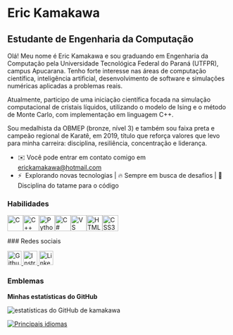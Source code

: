 Eric Kamakawa
================================

Estudante de Engenharia da Computação
-------------------------------------

Olá! Meu nome é Eric Kamakawa e sou graduando em Engenharia da Computação pela Universidade Tecnológica Federal do Paraná (UTFPR), campus Apucarana. Tenho forte interesse nas áreas de computação científica, inteligência artificial, desenvolvimento de software e simulações numéricas aplicadas a problemas reais.

Atualmente, participo de uma iniciação científica focada na simulação computacional de cristais líquidos, utilizando o modelo de Ising e o método de Monte Carlo, com implementação em linguagem C++.

Sou medalhista da OBMEP (bronze, nível 3) e também sou faixa preta e campeão regional de Karatê, em 2019, título que reforça valores que levo para minha carreira: disciplina, resiliência, concentração e liderança.

* ✉️ Você pode entrar em contato comigo em [erickamakawa@hotmail.com](mailto:erickamakawa@hotmail.com)
* ⚡  Explorando novas tecnologias | 🔥 Sempre em busca de desafios | 🥋 Disciplina do tatame para o código

### Habilidades

<p align="left"> <a href="https://docs.microsoft.com/en-us/cpp/?view=msvc-170" target="_blank" rel="noreferrer"><img src="https://raw.githubusercontent.com/danielcranney/readme-generator/main/public/icons/skills/c-colored.svg" width="36" height="36" alt="C" title="C"/></a><a href="https://docs.microsoft.com/en-us/cpp/?view=msvc-170" target="_blank" rel="noreferrer"><img src="https://raw.githubusercontent.com/danielcranney/readme-generator/main/public/icons/skills/cplusplus-colored.svg" width="36" height="36" alt="C++" title="C++"/></a><a href="https://www.python.org/" target="_blank" rel="noreferrer"><img src="https://raw.githubusercontent.com/danielcranney/readme-generator/main/public/icons/skills/python-colored.svg" width="36" height="36" alt="Python" title="Python"/></a><a href="https://docs.microsoft.com/en-us/dotnet/csharp/" target="_blank" rel="noreferrer"><img src="https://raw.githubusercontent.com/danielcranney/readme-generator/main/public/icons/skills/csharp-colored.svg" width="36" height="36" alt="C#" title="C#"/></a><a href="https://code.visualstudio.com/" target="_blank" rel="noreferrer"><img src=" https://raw.githubusercontent.com/danielcranney/readme-generator/main/public/icons/skills/visualstudiocode-colored.svg" width="36" height="36" alt="VS Code" title="VS Code"/></a><a href="https://developer.mozilla.org/en-US/docs/Glossary/HTML5" target="_blank" rel="noreferrer"><img src="https://raw.githubusercontent.com/danielcranney/readme-generator/main/public/icons/skills/html5-colored.svg" width="36" height="36" alt="HTML5" title="HTML5"/></a><a href="https://www.w3.org/TR/CSS/#css" target="_blank" rel="noreferrer"><img src="https://raw.githubusercontent.com/danielcranney/readme-generator/main/public/icons/skills/css3-colored.svg" width="36" height="36" alt="CSS3" title="CSS3"/></a> </p>
### Redes sociais <p align="left"> <a href="https://www.github.com/kamakawa" target="_blank" rel="noreferrer"> <Foto> <source media="(prefers-color-scheme: dark)" srcset="https://raw.githubusercontent.com/danielcranney/readme-generator/main/public/icons/socials/github-dark.svg" /> <source media="(prefers-color-scheme: light)" srcset="https://raw.githubusercontent.com/danielcranney/readme-generator/main/public/icons/socials/github.svg" /> <img src="https://raw.githubusercontent.com/danielcranney/readme-generator/main/public/icons/socials/github.svg" width="32" height="32" alt="Github" title="Github" /> </imagem> </a> <a href="http://www.instagram.com/erickamakawa" target="_blank" rel="noreferrer"> <Foto> <source media="(prefers-color-scheme: dark)" srcset="https://raw.githubusercontent.com/danielcranney/readme-generator/main/public/icons/socials/instagram-dark.svg" /> <source media="(prefers-color-scheme: light)" srcset="https://raw.githubusercontent.com/danielcranney/readme-generator/main/public/icons/socials/instagram.svg" /> <img src="https://raw.githubusercontent.com/danielcranney/readme-generator/main/public/icons/socials/instagram.svg" width="32" height="32" alt="Instragram" title="Instragram" /> </imagem> </a> <a href="https://www.linkedin.com/in/erickamakawa" target="_blank" rel="noreferrer"> <Foto> <source media="(prefers-color-scheme: dark)" srcset="https://raw.githubusercontent.com/danielcranney/readme-generator/main/public/icons/socials/linkedin-dark.svg" /> <source media="(prefers-color-scheme: light)" srcset="https://raw.githubusercontent.com/danielcranney/readme-generator/main/public/icons/socials/linkedin.svg" /> <img src="https://raw.githubusercontent.com/danielcranney/readme-generator/main/public/icons/socials/linkedin.svg" width="32" height="32" alt="LinkedIn" title="LinkedIn" /> </imagem> </a></p>

### Emblemas

<b>Minhas estatísticas do GitHub</b>

<uma href="http://www.github.com/kamakawa"><img src="https://github-readme-stats.vercel.app/api?username=kamakawa&show_icons=true&hide=stars,contribs&title_color=0891b2&text_color=ffffff&icon_color=0891b2&bg_color=1c1917&hide_border=true&show_icons=true" alt="estatísticas do GitHub de kamakawa" /></a>

<a href="https://github.com/kamakawa" align="left"><img src="https://github-readme-stats.vercel.app/api/top-langs/?username=kamakawa&langs_count=10&title_color=0891b2&text_color=ffffff&icon_color=0891b2&bg_color=1c1917&hide_border=true&locale=en&custom_title=Top%20%Languages" alt="Principais idiomas" /></a>
